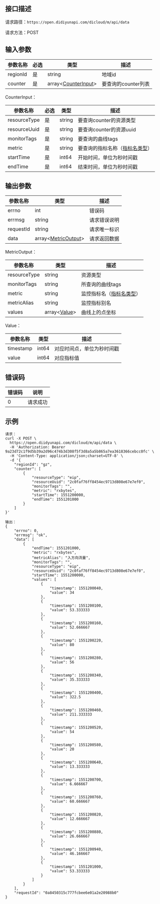 ## 接口描述
请求路径：`https://open.didiyunapi.com/dicloud/m/api/data`

请求方法：POST
## 输入参数
|参数名称 | 必选 | 类型 | 描述|
|--------|-----|-----|-----|
| regionId | 是 | string | 地域id |
| counter | 是 | array<[CounterInput](#CounterInput)> | 要查询的counter列表 |


<span id="CounterInput"></span>
CounterInput：

|参数名称 | 必选 | 类型 | 描述|
|--------|-----|-----|-----|
| resourceType | 是 | string | 要查询counter的资源类型 |
| resourceUuid | 是 | string | 要查询counter的资源uuid |
| monitorTags | 是 | string | 要查询的曲线tags |
| metric | 是 | string | 要查询的指标名称（[指标名类型](/static/docs-content/products/监控接口/根据指标名查询counter索引（MonitorCounter）.md#MetricEnum)） |
| startTime | 是 | int64 | 开始时间，单位为秒时间戳 |
| endTime | 是 | int64 | 结束时间，单位为秒时间戳 |


## 输出参数
|参数名称  | 类型 | 描述 |
|--------|-----|-----|
|errno | int  |错误码 |
|errmsg|string|请求错误说明   |
|requestId |string|请求唯一标识 |
|data | array<[MetricOutput](#MetricOutput)>   | 请求返回数据|

<span id="MetricOutput"></span>
MetricOutput：

|参数名称 | 类型 | 描述|
|--------|-----|-----|
| resourceType     |   string  |   资源类型    |
| monitorTags     |   string  |   所查询的曲线tags    |
| metric     |  string  |   监控指标名（[指标名类型](/static/docs-content/products/监控接口/根据指标名查询counter索引（MonitorCounter）.md#MetricEnum)）     |
| metricAlias     |   string  |   监控指标别名     |
| values | array<[Value](#Value)> | 曲线上的点坐标  |

<span id="Value"></span>
Value：

|参数名称 | 类型 | 描述|
|--------|-----|-----|
| timestamp     |   int64  |   对应时间点，单位为秒时间戳     |
| value  |   int64 |  对应指标值 | 


## 错误码
|错误码 | 说明    |
|------|------|
| 0    | 请求成功  |


## 示例

```
请求：
curl -X POST \
  https://open.diidyunapi.com/dicloud/m/api/data \
  -H 'Authorization: Bearer 9a23d72c1f9d5b39a2d96c474b3d308f5f3d8a5a5b865a7ea3618366cebcc0fc' \
  -H 'Content-Type: application/json;charset=UTF-8' \
  -d '{
    "regionId": "gz",
    "counter": [
        {
            "resourceType": "eip",
            "resourceUuid": "2c0faf76ff8454ec9713d808e67e7ef0",
            "monitorTags": "",
            "metric": "rxbytes",
            "startTime": 1551200000,
            "endTime": 1551201000
        }
    ]
}'

输出：
{
    "errno": 0,
    "errmsg": "ok",
    "data": [
        {
            "endTime": 1551201000,
            "metric": "rxbytes",
            "metricAlias": "入方向流量",
            "monitorTags": "",
            "resourceType": "eip",
            "resourceUuid": "2c0faf76ff8454ec9713d808e67e7ef0",
            "startTime": 1551200000,
            "values": [
                {
                    "timestamp": 1551200040,
                    "value": 34
                },
                {
                    "timestamp": 1551200100,
                    "value": 53.333333
                },
                {
                    "timestamp": 1551200160,
                    "value": 52.666667
                },
                {
                    "timestamp": 1551200220,
                    "value": 80
                },
                {
                    "timestamp": 1551200280,
                    "value": 56
                },
                {
                    "timestamp": 1551200340,
                    "value": 35.333333
                },
                {
                    "timestamp": 1551200400,
                    "value": 322.5
                },
                {
                    "timestamp": 1551200460,
                    "value": 211.333333
                },
                {
                    "timestamp": 1551200520,
                    "value": 54
                },
                {
                    "timestamp": 1551200580,
                    "value": 20
                },
                {
                    "timestamp": 1551200640,
                    "value": 13.333333
                },
                {
                    "timestamp": 1551200700,
                    "value": 6.666667
                },
                {
                    "timestamp": 1551200760,
                    "value": 60.666667
                },
                {
                    "timestamp": 1551200820,
                    "value": 12.666667
                },
                {
                    "timestamp": 1551200880,
                    "value": 26.666667
                },
                {
                    "timestamp": 1551200940,
                    "value": 46.166667
                },
                {
                    "timestamp": 1551201000,
                    "value": 53.333333
                }
            ]
        }
    ],
    "requestId": "0a8450315c777fcbee6e01a2e20988b0"
}
```

